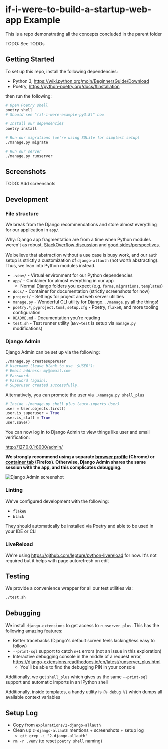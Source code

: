 # if-i-were-to-build-a-startup-web-app Example
This is a repo demonstrating all the concepts concluded in the parent folder

TODO: See TODOs

## Getting Started
To set up this repo, install the following dependencies:

- Python 3, https://wiki.python.org/moin/BeginnersGuide/Download
- Poetry, https://python-poetry.org/docs/#installation

then run the following:

```bash
# Open Poetry shell
poetry shell
# Should see "(if-i-were-example-py3.8)" now

# Install our dependencies
poetry install

# Run our migrations (we're using SQLite for simplest setup)
./manage.py migrate

# Run our server
./manage.py runserver
```

## Screenshots
TODO: Add screenshots

## Development
### File structure
We break from the Django recommendations and store almost everything for our application in `app/`.

Why: Django app fragmentation are from a time when Python modules weren't as robust, [StackOverflow discussion](https://stackoverflow.com/a/64463620/1960509) and [good sides/perspectives](https://stackoverflow.com/a/53735156/1960509).

We believe that abstraction without a use case is busy work, and our `auth` setup is strictly a customization of `django-allauth` (not worth abstracting). Thus, we lean into Python modules instead.

- `.venv/` - Virtual environment for our Python dependencies
- `app/` - Container for almost everything in our app
    - Normal Django folders you expect (e.g. `forms`, `migrations`, `templates`)
- `docs/` - Container for documentation (strictly screenshots for now)
- `project/` - Settings for project and web server utilities
- `manage.py` - Wonderful CLI utility for Django. `./manage.py` all the things!
- `poetry.*`, `pyproject.toml`, `setup.cfg` - Poetry, `flake8`, and more tooling configuration
- `README.md` - Documentation you're reading
- `test.sh` - Test runner utility (`ENV=test` is setup via `manage.py` modifications)

### Django Admin
Django Admin can be set up via the following:

```bash
./manage.py createsuperuser
# Username (leave blank to use '$USER'):
# Email address: my@email.com
# Password:
# Password (again):
# Superuser created successfully.
```

Alternatively, you can promote the user via `./manage.py shell_plus`

```python
# Inside ./manage.py shell_plus (auto-imports User)
user = User.objects.first()
user.is_superuser = True
user.is_staff = True
user.save()
```

You can now log in to Django Admin to view things like user and email verification:

http://127.0.0.1:8000/admin/

**We strongly recommend using a separate [browser profile](https://support.google.com/chrome/answer/2364824) (Chrome) or [container tab](https://support.mozilla.org/en-US/kb/containers) (Firefox). Otherwise, Django Admin shares the same session with the app, and this complicates debugging.**

![Django Admin screenshot](docs/screenshots/django-admin.png)

### Linting
We've configured development with the following:

- `flake8`
- `black`

They should automatically be installed via Poetry and able to be used in your IDE or CLI

### LiveReload
We're using https://github.com/lepture/python-livereload for now. It's not required but it helps with page autorefresh on edit

## Testing
We provide a convenience wrapper for all our test utilities via:

```bash
./test.sh
```

## Debugging
We install `django-extensions` to get access to `runserver_plus`. This has the following amazing features:

- Better tracebacks (Django's default screen feels lacking/less easy to follow)
- `--print-sql` support to catch `n+1` errors (not an issue in this exploration)
- Interactive debugging console in the middle of a request error, https://django-extensions.readthedocs.io/en/latest/runserver_plus.html
    - You'll be able to find the debugging PIN in your console

Additionally, we get `shell_plus` which gives us the same `--print-sql` support and automatic imports in an IPython shell

Additionally, inside templates, a handy utility is `{% debug %}` which dumps all available context variables

## Setup Log
- Copy from `explorations/2-django-allauth`
- Clean up `2-django-allauth` mentions + screenshots + setup log
    - `git grep -i "2-django-allauth"`
- `rm -r .venv` (to reset `poetry shell` naming)

